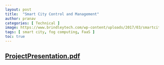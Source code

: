 ```yaml
---
layout: post
title:  "Smart City Control and Management"
author: pranav
categories: [ Technical ]
image: https://www.brindleytech.com/wp-content/uploads/2017/03/smartcities.png
tags: [ smart city, fog computing, FaaS ]
toc: true
---
```

[ProjectPresentation.pdf](http://pranav-bhatt.github.io/pranav-bhatt.github.io/assets/images/smart%20city.pdf)
---

